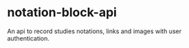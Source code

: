 # notation-block-api
An api to record studies notations, links and images with user authentication.
